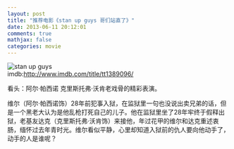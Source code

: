 ```yaml
---
layout: post
title: "推荐电影《stan up guys 哥们站直了》"
date: 2013-06-11 20:12:01
comments: true
mathjax: false
categories: movie
---
```


![stan up guys](http://img31.mtime.cn/mt/2013/01/19/125146.96635645.jpg)  
imdb:<http://www.imdb.com/title/tt1389096/>

看头：阿尔·帕西诺 克里斯托弗·沃肯老戏骨的精彩表演。

维尔（阿尔·帕西诺饰）28年前犯事入狱，在监狱里一句也没说出卖兄弟的话，但是一个黑老大认为是他乱枪打死自己的儿子。他在监狱里坐了28年牢终于假释出狱，老基友达克（克里斯托弗·沃肯饰）来接他，年过花甲的维尔和达克重述衷肠，缅怀过去年青时光。维尔看似平静，心里却知道入狱前的仇人要向他动手了，动手的人是谁呢？
